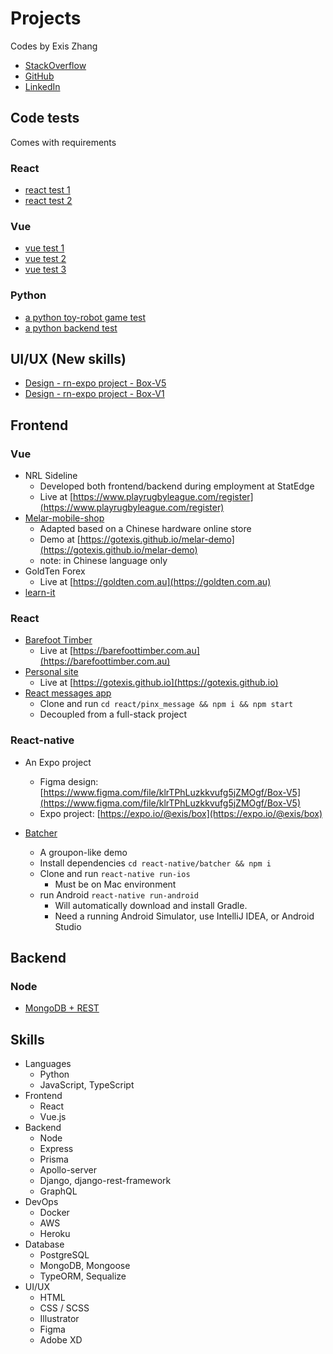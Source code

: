 Projects
=============================
Codes by Exis Zhang

* [StackOverflow](https://stackoverflow.com/users/10141817/exis-zhang)
* [GitHub](https://github.com/gotexis)
* [LinkedIn](https://www.linkedin.com/in/zheng-zhang-5a944b85/)

## Code tests
Comes with requirements

### React

* [react test 1](https://github.com/gotexis/nextpractice)
* [react test 2](https://github.com/gotexis/sypht)

### Vue

* [vue test 1](https://github.com/gotexis/blinker)
* [vue test 2](https://github.com/gotexis/nnnco)
* [vue test 3](https://github.com/gotexis/ezypay)

### Python

* [a python toy-robot game test](https://github.com/gotexis/toy-robot)
* [a python backend test](https://github.com/gotexis/hivery)

##  UI/UX (**New skills**)
* [Design - rn-expo project - Box-V5](https://www.figma.com/file/klrTPhLuzkkvufg5jZMOgf/Box-V5)
* [Design - rn-expo project - Box-V1](https://www.figma.com/file/TZqO7Lr9OpLSJ6sq0DtQeA/Box-V1)

## Frontend
### Vue

* NRL Sideline
    * Developed both frontend/backend during employment at StatEdge
    * Live at [https://www.playrugbyleague.com/register](https://www.playrugbyleague.com/register)
* [Melar-mobile-shop](./vue/melar-mobile)
    * Adapted based on a Chinese hardware online store
    * Demo at [https://gotexis.github.io/melar-demo](https://gotexis.github.io/melar-demo)
    * note: in Chinese language only
* GoldTen Forex
    * Live at [https://goldten.com.au](https://goldten.com.au)
* [learn-it](./vue/learn-it)

### React

* [Barefoot Timber](./react/gotexis.github.io)
    * Live at [https://barefoottimber.com.au](https://barefoottimber.com.au)
* [Personal site](./react/gotexis.github.io)
    * Live at [https://gotexis.github.io](https://gotexis.github.io)
* [React messages app](./react/pinx_message)
    * Clone and run `cd react/pinx_message && npm i && npm start`
    * Decoupled from a full-stack project

### React-native

* An Expo project
    *  Figma design: [https://www.figma.com/file/klrTPhLuzkkvufg5jZMOgf/Box-V5](https://www.figma.com/file/klrTPhLuzkkvufg5jZMOgf/Box-V5)
    *  Expo project: [https://expo.io/@exis/box](https://expo.io/@exis/box)

* [Batcher](./react-native/batcher)
    * A groupon-like demo
    * Install dependencies `cd react-native/batcher && npm i`
    * Clone and run `react-native run-ios`
        * Must be on Mac environment
    * run Android `react-native run-android`   
        * Will automatically download and install Gradle.
        * Need a running Android Simulator, use IntelliJ IDEA, or Android Studio


## Backend

### Node
* [MongoDB + REST](./node/mongo_rest)


## Skills
* Languages 
    * Python
    * JavaScript, TypeScript
* Frontend
    * React
    * Vue.js
* Backend
    * Node
    * Express
    * Prisma
    * Apollo-server
    * Django, django-rest-framework
    * GraphQL
* DevOps 
    * Docker
    * AWS
    * Heroku
* Database 
    * PostgreSQL
    * MongoDB, Mongoose
    * TypeORM, Sequalize
* UI/UX
    * HTML
    * CSS / SCSS
    * Illustrator
    * Figma
    * Adobe XD
